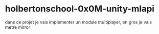 # holbertonschool-0x0M-unity-mlapi

dans ce projet je vais implementer un module multiplayer, en gros je vais metre mirror